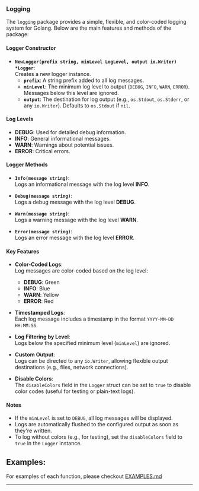 ### Logging

The `logging` package provides a simple, flexible, and color-coded logging system for Golang. Below are the main features and methods of the package:

#### **Logger Constructor**

- **`NewLogger(prefix string, minLevel LogLevel, output io.Writer) *Logger`**:  
  Creates a new logger instance.
  - **`prefix`**: A string prefix added to all log messages.
  - **`minLevel`**: The minimum log level to output (`DEBUG`, `INFO`, `WARN`, `ERROR`). Messages below this level are ignored.
  - **`output`**: The destination for log output (e.g., `os.Stdout`, `os.Stderr`, or any `io.Writer`). Defaults to `os.Stdout` if `nil`.

#### **Log Levels**

- **DEBUG**: Used for detailed debug information.
- **INFO**: General informational messages.
- **WARN**: Warnings about potential issues.
- **ERROR**: Critical errors.

#### **Logger Methods**

- **`Info(message string)`**:  
  Logs an informational message with the log level **INFO**.

- **`Debug(message string)`**:  
  Logs a debug message with the log level **DEBUG**.

- **`Warn(message string)`**:  
  Logs a warning message with the log level **WARN**.

- **`Error(message string)`**:  
  Logs an error message with the log level **ERROR**.

#### **Key Features**

- **Color-Coded Logs**:  
  Log messages are color-coded based on the log level:

  - **DEBUG**: Green
  - **INFO**: Blue
  - **WARN**: Yellow
  - **ERROR**: Red

- **Timestamped Logs**:  
  Each log message includes a timestamp in the format `YYYY-MM-DD HH:MM:SS`.

- **Log Filtering by Level**:  
  Logs below the specified minimum level (`minLevel`) are ignored.

- **Custom Output**:  
  Logs can be directed to any `io.Writer`, allowing flexible output destinations (e.g., files, network connections).

- **Disable Colors**:  
  The `disableColors` field in the `Logger` struct can be set to `true` to disable color codes (useful for testing or plain-text logs).

#### **Notes**

- If the `minLevel` is set to `DEBUG`, all log messages will be displayed.
- Logs are automatically flushed to the configured output as soon as they're written.
- To log without colors (e.g., for testing), set the `disableColors` field to `true` in the `Logger` instance.

## Examples:

For examples of each function, please checkout [EXAMPLES.md](/logging/EXAMPLES.md)

---
